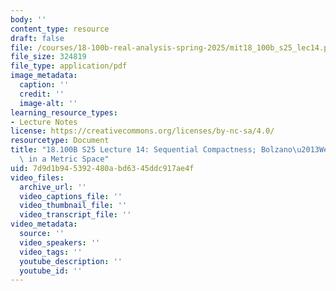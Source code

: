 ```yaml
---
body: ''
content_type: resource
draft: false
file: /courses/18-100b-real-analysis-spring-2025/mit18_100b_s25_lec14.pdf
file_size: 324819
file_type: application/pdf
image_metadata:
  caption: ''
  credit: ''
  image-alt: ''
learning_resource_types:
- Lecture Notes
license: https://creativecommons.org/licenses/by-nc-sa/4.0/
resourcetype: Document
title: "18.100B S25 Lecture 14: Sequential Compactness; Bolzano\u2013Weierstrass Theorem\
  \ in a Metric Space"
uid: 7d9d1b94-5392-480a-bd63-45ddc917ae4f
video_files:
  archive_url: ''
  video_captions_file: ''
  video_thumbnail_file: ''
  video_transcript_file: ''
video_metadata:
  source: ''
  video_speakers: ''
  video_tags: ''
  youtube_description: ''
  youtube_id: ''
---
```

